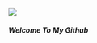 <img src=https://discord.c99.nl/widget/theme-3/873474579002183741.png></img>
<br>
<h5>Welcome To My Github</h5>
